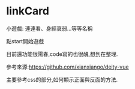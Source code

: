 # linkCard
小遊戲: 連連看、身經衰弱...等等名稱

點start開始遊戲

目前還功能很陽春,code寫的也很醜,想到在整理.

參考來源:https://github.com/xianxiango/deity-vue

主要參考css的部分,如何顯示正面與反面的方法.